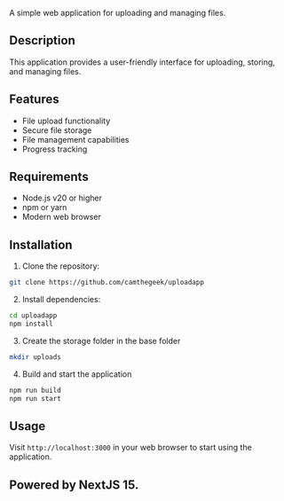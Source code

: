 
A simple web application for uploading and managing files.

## Description

This application provides a user-friendly interface for uploading, storing, and managing files.

## Features

- File upload functionality
- Secure file storage
- File management capabilities
- Progress tracking

## Requirements

- Node.js v20 or higher
- npm or yarn
- Modern web browser

## Installation

1. Clone the repository:
```bash
git clone https://github.com/camthegeek/uploadapp
```

2. Install dependencies:
```bash
cd uploadapp
npm install
```

3. Create the storage folder in the base folder
```bash
mkdir uploads
```

4. Build and start the application
```bash
npm run build
npm run start
```

## Usage

Visit `http://localhost:3000` in your web browser to start using the application.

## Powered by NextJS 15.

